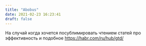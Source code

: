 ```yaml
---
title: "Abobus"
date: 2021-02-23 16:23:41
draft: false
---
```


На случай когда хочется посублимировать чтением статей про эффективность и подобное
https://habr.com/ru/hub/gtd/
